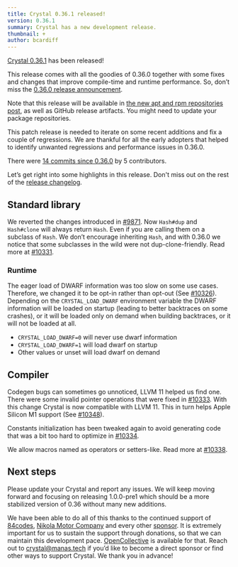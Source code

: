 ```yaml
---
title: Crystal 0.36.1 released!
version: 0.36.1
summary: Crystal has a new development release.
thumbnail: +
author: bcardiff
---
```



[Crystal 0.36.1](https://github.com/crystal-lang/crystal/releases/tag/0.36.1) has been released!

This release comes with all the goodies of 0.36.0 together with some fixes and changes that improve compile-time and runtime performance. So, don’t miss the [0.36.0 release announcement](/2021/01/26/crystal-0.36.0-released/).

Note that this release will be available in [the new apt and rpm repositories post](/2020/08/24/announcing-new-apt-and-rpm-repositories/), as well as GitHub release artifacts. You might need to update your package repositories.

This patch release is needed to iterate on some recent additions and fix a couple of regressions. We are thankful for all the early adopters that helped to identify unwanted regressions and performance issues in 0.36.0.

There were [14 commits since 0.36.0](https://github.com/crystal-lang/crystal/compare/0.36.0...0.36.1) by 5 contributors.

Let’s get right into some highlights in this release. Don't miss out on the rest of the [release changelog](https://github.com/crystal-lang/crystal/releases/tag/0.36.1).

## Standard library

We reverted the changes introduced in [#9871](https://github.com/crystal-lang/crystal/pull/9871). Now `Hash#dup` and `Hash#clone` will always return `Hash`. Even if you are calling them on a subclass of `Hash`. We don’t encourage inheriting `Hash`, and with 0.36.0 we notice that some subclasses in the wild were not dup-clone-friendly. Read more at [#10331](https://github.com/crystal-lang/crystal/pull/10331).

### Runtime

The eager load of DWARF information was too slow on some use cases. Therefore, we changed it to be opt-in rather than opt-out (See [#10326](https://github.com/crystal-lang/crystal/pull/10326)). Depending on the `CRYSTAL_LOAD_DWARF` environment variable the DWARF information will be loaded on startup (leading to better backtraces on some crashes), or it will be loaded only on demand when building backtraces, or it will not be loaded at all.

- `CRYSTAL_LOAD_DWARF=0` will never use dwarf information
- `CRYSTAL_LOAD_DWARF=1` will load dwarf on startup
- Other values or unset will load dwarf on demand

## Compiler

Codegen bugs can sometimes go unnoticed, LLVM 11 helped us find one. There were some invalid pointer operations that were fixed in [#10333](https://github.com/crystal-lang/crystal/pull/10333). With this change Crystal is now compatible with LLVM 11. This in turn helps Apple Silicon M1 support (See [#10348](https://github.com/crystal-lang/crystal/pull/10348)).

Constants initialization has been tweaked again to avoid generating code that was a bit too hard to optimize in [#10334](https://github.com/crystal-lang/crystal/pull/10334).

We allow macros named as operators or setters-like. Read more at [#10338](https://github.com/crystal-lang/crystal/pull/10338).

## Next steps

Please update your Crystal and report any issues. We will keep moving forward and focusing on releasing 1.0.0-pre1 which should be a more stabilized version of 0.36 without many new additions.

We have been able to do all of this thanks to the continued support of [84codes](https://www.84codes.com/), [Nikola Motor Company](https://nikolamotor.com/) and every other [sponsor](/sponsors). It is extremely important for us to sustain the support through donations, so that we can maintain this development pace. [OpenCollective](https://opencollective.com/crystal-lang) is available for that. Reach out to [crystal@manas.tech](mailto:crystal@manas.tech) if you’d like to become a direct sponsor or find other ways to support Crystal. We thank you in advance!
